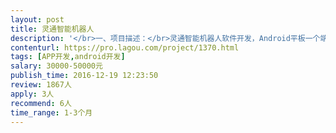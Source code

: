 ```yaml
---                
layout: post       
title: 灵通智能机器人           
description: '</br>一、项目描述：</br>灵通智能机器人软件开发，Android平板一个端，为金属业者研发的一款顾问型智能机器人，通过语音交互、大数据分析和深度学习技术为金属业者提供现货报价、货源推介、期货行情、新闻资讯等专业顾问服务。</br>二、主要功能点：</br>根据用户语音等指令播报展示对应的金属报价、优质资源推价、实时期货行情、新闻资讯、消息通知与推送等。</br>三、产品开发说明：</br>基于派宝机器人提供的sdk开发，实现语音控制，远程连接遥控，包括控制机车运动，充电，寻人，对话等。具体如下：</br>1. 通过语音控制：app运行在android平板终端，监听语音并识别指令，如发出“铝锭报价”语音指令，app识别后弹出今日铝锭报价并通过语音播报（我方提供相关数据接口），即针对相关指令可以弹出指定界面并播报指定内容。</br>2. 后台可自定义添加指令关键词和对应操作及定制呈现方式（如跳转指定页面，打开指定url，阅读置顶文字，播放指定视屏，打开指定图片）。</br>3. 在未捕获到相关指令情况下还可聊天，可命令其前进后退左右转以及充电，休眠等。可通过其他手机连接该台机器人并实现简单的远程操控，如视频监控，运动。</br>4. 在执行完每次任务及待机情况下，显示一套脸部表情。</br>5. 控制机器运动可通过调用派宝sdk api，核心的功能是语音识别，并控制app做相应响应，后台可定制指令，可通过其他设备远程连接控制。</br>四、人员要求：</br>1、精通安卓开发，语音识别，语义分析技术</br>2、有开发过类似项目的优先，有相关项目经验优先</br>3、代码规范整洁，需要标明必要的注释</br>4、体验良好，UI统一风格和谐</br>5.人员最好在广州、深圳</br>'     
contenturl: https://pro.lagou.com/project/1370.html      
tags: [APP开发,android开发]            
salary: 30000-50000元          
publish_time: 2016-12-19 12:23:50         
review: 1867人                   
apply: 3人                   
recommend: 6人                   
time_range: 1-3个月              
---                 
```

